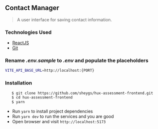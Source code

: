 ## Contact Manager

> A user interface for saving contact information.

### Technologies Used

- [ReactJS](https://react.dev/)
- [Git](https://git-scm.com/)

### Rename _.env.sample_ to _.env_ and populate the placeholders

```bash
VITE_API_BASE_URL=http://localhost:{PORT}
```

### Installation

```bash
   $ git clone https://github.com/sheygs/hux-assessment-frontend.git
   $ cd hux-assessment-frontend
   $ yarn
```

- Run `yarn` to install project dependencies
- Run `yarn dev` to run the services and you are good
- Open browser and visit `http://localhost:5173`
